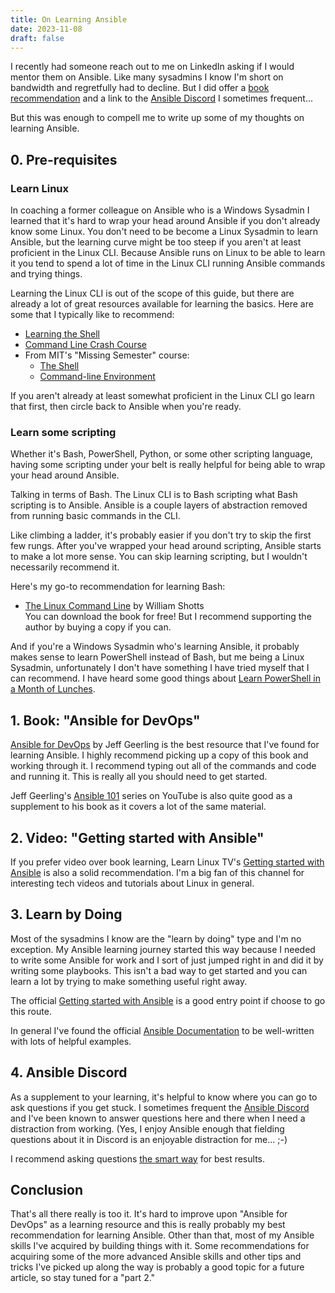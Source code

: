 ```yaml
---
title: On Learning Ansible
date: 2023-11-08
draft: false
---
```


I recently had someone reach out to me on LinkedIn asking if I would mentor them
on Ansible. Like many sysadmins I know I'm short on bandwidth and regretfully
had to decline. But I did offer a [book recommendation](#1-book-ansible-for-devops) 
and a link to the [Ansible Discord](#4-ansible-discord) I sometimes frequent...

But this was enough to compell me to write up some of my thoughts on learning
Ansible.

## 0. Pre-requisites

### Learn Linux

In coaching a former colleague on Ansible who is a Windows Sysadmin I
learned that it's hard to wrap your head around Ansible if you don't already
know some Linux. You don't need to be become a Linux Sysadmin to learn Ansible,
but the learning curve might be too steep if you aren't at least proficient in
the Linux CLI. Because Ansible runs on Linux to be able to learn it you tend to
spend a lot of time in the Linux CLI running Ansible commands and trying things.

Learning the Linux CLI is out of the scope of this guide, but there are already
a lot of great resources available for learning the basics. Here are some that I
typically like to recommend:

* [Learning the Shell](https://linuxcommand.org/lc3_learning_the_shell.php)
* [Command Line Crash Course](https://forum.learncodethehardway.com/t/appendix-a-command-line-crash-course/768)
* From MIT's "Missing Semester" course: 
  + [The Shell](https://missing.csail.mit.edu/2020/course-shell/)
  + [Command-line Environment](https://missing.csail.mit.edu/2020/command-line/)

If you aren't already at least somewhat proficient in the Linux CLI go learn
that first, then circle back to Ansible when you're ready.

### Learn some scripting

Whether it's Bash, PowerShell, Python, or some other scripting language, having
some scripting under your belt is really helpful for being able to wrap your
head around Ansible.

Talking in terms of Bash. The Linux CLI is to Bash scripting what Bash scripting
is to Ansible. Ansible is a couple layers of abstraction removed from running 
basic commands in the CLI.

Like climbing a ladder, it's probably easier if you don't try to skip the first
few rungs. After you've wrapped your head around scripting, Ansible starts to
make a lot more sense. You can skip learning scripting, but I wouldn't necessarily
recommend it.

Here's my go-to recommendation for learning Bash:

* [The Linux Command Line](https://linuxcommand.org/tlcl.php) by William Shotts\
  You can download the book for free! But I recommend supporting the author by
  buying a copy if you can.

And if you're a Windows Sysadmin who's learning Ansible, it probably makes sense
to learn PowerShell instead of Bash, but me being a Linux Sysadmin,
unfortunately I don't have something I have tried myself that I can recommend.
I have heard some good things about
[Learn PowerShell in a Month of Lunches](https://www.manning.com/books/learn-powershell-in-a-month-of-lunches).

## 1. Book: "Ansible for DevOps"

[Ansible for DevOps](https://www.ansiblefordevops.com/) by Jeff Geerling is the
best resource that I've found for learning Ansible. I highly recommend picking
up a copy of this book and working through it. I recommend typing out all of the
commands and code and running it. This is really all you should need to get
started.

Jeff Geerling's
[Ansible 101](https://www.youtube.com/playlist?list=PL2_OBreMn7FqZkvMYt6ATmgC0KAGGJNAN)
series on YouTube is also quite good as a supplement to his book as it covers
a lot of the same material.

## 2. Video: "Getting started with Ansible"

If you prefer video over book learning, Learn Linux TV's 
[Getting started with Ansible](https://www.youtube.com/playlist?list=PLT98CRl2KxKEUHie1m24-wkyHpEsa4Y70)
is also a solid recommendation. I'm a big fan of this channel for interesting
tech videos and tutorials about Linux in general.

## 3. Learn by Doing

Most of the sysadmins I know are the "learn by doing" type and I'm no exception.
My Ansible learning journey started this way because I needed to write some
Ansible for work and I sort of just jumped right in and did it by writing
some playbooks. This isn't a bad way to get started and you can learn a lot by
trying to make something useful right away.

The official [Getting started with Ansible](https://docs.ansible.com/ansible/latest/getting_started/index.html)
is a good entry point if choose to go this route.

In general I've found the official [Ansible Documentation](https://docs.ansible.com/ansible/latest/index.html)
to be well-written with lots of helpful examples.

## 4. Ansible Discord

As a supplement to your learning, it's helpful to know where you can go to ask
questions if you get stuck. I sometimes frequent the
[Ansible Discord](http://www.catb.org/~esr/faqs/smart-questions.html) and I've
been known to answer questions here and there when I need a distraction from
working. (Yes, I enjoy Ansible enough that fielding questions about it in
Discord is an enjoyable distraction for me... ;-)

I recommend asking questions
[the smart way](http://www.catb.org/~esr/faqs/smart-questions.html) for best
results.

## Conclusion

That's all there really is too it. It's hard to improve upon "Ansible for
DevOps" as a learning resource and this is really probably my best recommendation
for learning Ansible. Other than that, most of my Ansible skills I've acquired
by building things with it. Some recommendations for acquiring some of the more
advanced Ansible skills and other tips and tricks I've picked up along the way
is probably a good topic for a future article, so stay tuned for a "part 2."
